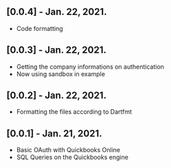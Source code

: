 ## [0.0.4] - Jan. 22, 2021.

* Code formatting

## [0.0.3] - Jan. 22, 2021.

* Getting the company informations on authentication
* Now using sandbox in example

## [0.0.2] - Jan. 22, 2021.

* Formatting the files according to Dartfmt

## [0.0.1] - Jan. 21, 2021.

* Basic OAuth with Quickbooks Online
* SQL Queries on the Quickbooks engine
